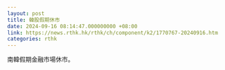 ```yaml
---
layout: post
title: 韓股假期休市
date: 2024-09-16 08:14:47.000000000 +08:00
link: https://news.rthk.hk/rthk/ch/component/k2/1770767-20240916.htm
categories: rthk
---
```


南韓假期金融市場休市。
